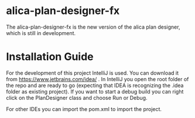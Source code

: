 # alica-plan-designer-fx

The alica-plan-designer-fx is the new version of the alica plan designer, which is still in development.

# Installation Guide
For the development of this project IntelliJ is used. You can download it from https://www.jetbrains.com/idea/ .
In IntelliJ you open the root folder of the repo and are ready to go (expecting that IDEA is recognizing the .idea folder as existing project). If you want to start a debug build you can right click on the PlanDesigner class and choose Run or Debug.

For other IDEs you can import the pom.xml to import the project.
